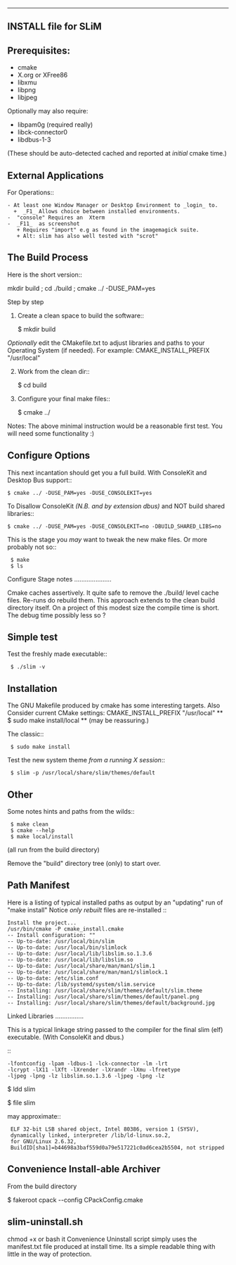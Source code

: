 ---------------------------
   INSTALL file for SLiM 
---------------------------

Prerequisites:
--------------
   - cmake
   - X.org or XFree86
   - libxmu
   - libpng
   - libjpeg
   
   Optionally may also require:
   
   - libpam0g  (required really)
   - libck-connector0
   - libdbus-1-3

   (These should be auto-detected cached and reported at _initial_ cmake time.)

External Applications
----------------------

For Operations::
  
    - At least one Window Manager or Desktop Environment to _login_ to.
      +  _F1_ Allows choice between installed environments.
    -  "console" Requires an  Xterm
    -  _F11_  as screenshot
       + Requires "import" e.g as found in the imagemagick suite.
       + Alt: slim has also well tested with "scrot"


The Build Process
-----------------

Here is the short version::

  mkdir build ; 
  cd ./build ; 
  cmake ../  -DUSE_PAM=yes 

Step by step

1. Create a clean space to build the software::

    $ mkdir build
  
*Optionally* edit the CMakefile.txt
to adjust libraries and paths to your Operating System (if needed).
For example:  CMAKE_INSTALL_PREFIX "/usr/local"

2. Work from the clean dir::

     $ cd build

3. Configure your final make files::

     $ cmake ../

Notes:
The above minimal instruction would be a reasonable first test.
You will need some functionality :)

Configure Options
-----------------
This next incantation should get you a full build.
With ConsoleKit and Desktop Bus support::
  
    $ cmake ../ -DUSE_PAM=yes -DUSE_CONSOLEKIT=yes   

To Disallow ConsoleKit  *(N.B. and by extension dbus)*
and NOT build shared libraries::

    $ cmake ../ -DUSE_PAM=yes -DUSE_CONSOLEKIT=no -DBUILD_SHARED_LIBS=no
    
This is the stage you _may_ want to tweak the new make files.
Or more probably not so::
  
     $ make
     $ ls

Configure Stage notes
.....................

Cmake caches assertively.
It quite safe to remove the ./build/ level cache files.
Re-runs do rebuild them.
This approach extends to the clean build directory itself.
On a project of this modest size the compile time is short.
The debug time possibly less so ? 


Simple test
-----------

 Test the freshly made executable::
   
     $ ./slim -v

	
Installation
------------
 
The GNU Makefile produced by cmake has some interesting targets.
Also Consider current CMake settings:  CMAKE_INSTALL_PREFIX "/usr/local"
** $ sudo make install/local  **  (may be reassuring.)

The classic::
  
     $ sudo make install

Test the new system theme *from a running X session*::

     $ slim -p /usr/local/share/slim/themes/default
  

Other
-----
Some notes hints and paths from the wilds::

     $ make clean 
     $ cmake --help
     $ make local/install
	 
(all run from the build directory) 
 
Remove the "build" directory tree (only) to start over.

Path Manifest
-------------

Here is a listing of typical installed paths
as output by an "updating" run of "make install" 
Notice *only rebuilt* files are re-installed ::
   
    Install the project...
    /usr/bin/cmake -P cmake_install.cmake
    -- Install configuration: ""
    -- Up-to-date: /usr/local/bin/slim
    -- Up-to-date: /usr/local/bin/slimlock
    -- Up-to-date: /usr/local/lib/libslim.so.1.3.6
    -- Up-to-date: /usr/local/lib/libslim.so
    -- Up-to-date: /usr/local/share/man/man1/slim.1
    -- Up-to-date: /usr/local/share/man/man1/slimlock.1
    -- Up-to-date: /etc/slim.conf
    -- Up-to-date: /lib/systemd/system/slim.service
    -- Installing: /usr/local/share/slim/themes/default/slim.theme
    -- Installing: /usr/local/share/slim/themes/default/panel.png
    -- Installing: /usr/local/share/slim/themes/default/background.jpg


Linked Libraries
................

 This is a typical linkage string passed to the compiler
 for the final slim (elf) executable.
 (With ConsoleKit and dbus.)

::

    -lfontconfig -lpam -ldbus-1 -lck-connector -lm -lrt 
    -lcrypt -lX11 -lXft -lXrender -lXrandr -lXmu -lfreetype 
    -ljpeg -lpng -lz libslim.so.1.3.6 -ljpeg -lpng -lz


$ ldd slim

$ file slim

 may approximate::

     ELF 32-bit LSB shared object, Intel 80386, version 1 (SYSV),
     dynamically linked, interpreter /lib/ld-linux.so.2,
     for GNU/Linux 2.6.32,
     BuildID[sha1]=b44698a3baf559d0a79e517221c0ad6cea2b5504, not stripped

Convenience Install-able Archiver
---------------------------------
From the build directory

$ fakeroot cpack --config CPackConfig.cmake

slim-uninstall.sh
-----------------
chmod +x or bash it
Convenience Uninstall script simply uses the manifest.txt 
file produced at install time. 
Its a simple readable thing with little in the way of protection.

